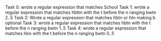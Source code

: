 Task 0: wrote a regular expression that matches School
Task 1: wrote a regular expression that matches hbttn with the t before the n ranging bwtn 2..5
Task 2: Wrote a regular expression that matches hbtn or htn making b optional
Task 3: wrote a regular expression that matches hbtn with the t before the n ranging bwtn 1..5
Task 4: wrote a regular expression that matches hbn with the t before the n ranging bwtn 0..5
